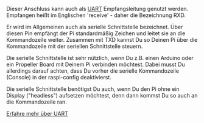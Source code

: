 Dieser Anschluss kann auch als [UART](https://de.wikipedia.org/wiki/Universal_Asynchronous_Receiver_Transmitter) Empfangsleitung genutzt werden. Empfangen heißt im Englischen 'receive' - daher die Bezeichnung RXD. 

Er wird im Allgemeinen auch als serielle Schnittstelle bezeichnet. Über diesen Pin empfängt der Pi standardmäßig Zeichen und 
leitet sie an die Kommandozeile weiter. Zusammen mit TXD kannst Du so Deinen Pi über die Kommandozeile mit der seriellen Schnittstelle steuern.

Die serielle Schnittstelle ist sehr nützlich, wenn Du z.B. einen Arduino oder ein Propeller Board mit Deinem Pi verbinden möchtest. Dabei musst Du allerdings
darauf achten, dass Du vorher die serielle Kommandozeile (Console) in der raspi-config deaktivierst.

Die serielle Schnittstelle benötigst Du auch, wenn Du den Pi ohne ein Display ("headless") aufsetzen möchtest, denn dann kommst Du so auch an die Kommandozeile ran.

[Erfahre mehr über UART](/pinout/uart)
